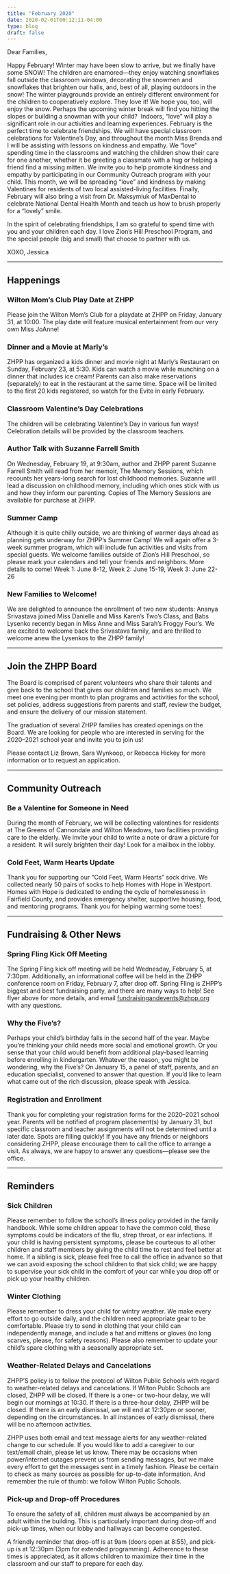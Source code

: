 ```yaml
---
title: "February 2020"
date: 2020-02-01T00:12:11-04:00
type: blog
draft: false
---
```


Dear Families,

Happy February! Winter may have been slow to arrive, but we finally have some SNOW! The children are enamored—they enjoy watching snowflakes fall outside the classroom windows, decorating the snowmen and snowflakes that brighten our halls, and, best of all, playing outdoors in the snow! The winter playgrounds provide an entirely different environment for the children to cooperatively explore. They love it! We hope you, too, will enjoy the snow. Perhaps the upcoming winter break will find you hitting the slopes or building a snowman with your child?
﻿
Indoors, “love” will play a significant role in our activities and learning experiences. February is the perfect time to celebrate friendships. We will have special classroom celebrations for Valentine’s Day, and throughout the month Miss Brenda and I will be assisting with lessons on kindness and empathy. We “love” spending time in the classrooms and watching the children show their care for one another, whether it be greeting a classmate with a hug or helping a friend find a missing mitten. We invite you to help promote kindness and empathy by participating in our Community Outreach program with your child. This month, we will be spreading “love” and kindness by making Valentines for residents of two local assisted-living facilities. Finally, February will also bring a visit from Dr. Maksymiuk of MaxDental to celebrate National Dental Health Month and teach us how to brush properly for a “lovely” smile.

In the spirit of celebrating friendships, I am so grateful to spend time with you and your children each day. I love Zion’s Hill Preschool Program, and the special people (big and small) that choose to partner with us.

XOXO,
Jessica

---

## Happenings

### Wilton Mom’s Club Play Date at ZHPP

Please join the Wilton Mom’s Club for a playdate at ZHPP on Friday, January 31, at 10:00. The play date will feature musical entertainment from our very own Miss JoAnne!

### Dinner and a Movie at Marly’s

ZHPP has organized a kids dinner and movie night at Marly’s Restaurant on Sunday, February 23, at 5:30. Kids can watch a movie while munching on a dinner that includes ice cream! Parents can also make reservations (separately) to eat in the restaurant at the same time. Space will be limited to the first 20 kids registered, so watch for the Evite in early February.

### Classroom Valentine’s Day Celebrations

The children will be celebrating Valentine’s Day in various fun ways! Celebration details will be provided by the classroom teachers.

### Author Talk with Suzanne Farrell Smith

On Wednesday, February 19, at 9:30am, author and ZHPP parent Suzanne Farrell Smith will read from her memoir, The Memory Sessions, which recounts her years-long search for lost childhood memories. Suzanne will lead a discussion on childhood memory, including which ones stick with us and how they inform our parenting. Copies of The Memory Sessions are available for purchase at ZHPP.

### Summer Camp

Although it is quite chilly outside, we are thinking of warmer days ahead as planning gets underway for ZHPP’s Summer Camp! We will again offer a 3-week summer program, which will include fun activities and visits from special guests. We welcome families outside of Zion’s Hill Preschool, so please mark your calendars and tell your friends and neighbors. More details to come! Week 1: June 8-12, Week 2: June 15-19, Week 3: June 22-26

### New Families to Welcome!

We are delighted to announce the enrollment of two new students: Ananya Srivastava joined Miss Danielle and Miss Karen’s Two’s Class, and Babs Lysenko recently began in Miss Anne and Miss Sarah’s Froggy Four’s. We are excited to welcome back the Srivastava family, and are thrilled to welcome anew the Lysenkos to the ZHPP family!

---

## Join the ZHPP Board

The Board is comprised of parent volunteers who share their talents and give back to the school that gives our children and families so much. We meet one evening per month to plan programs and activities for the school, set policies, address suggestions from parents and staff, review the budget, and ensure the delivery of our mission statement.

The graduation of several ZHPP families has created openings on the Board. We are looking for people who are interested in serving for the 2020–2021 school year and invite you to join us!

Please contact Liz Brown, Sara Wynkoop, or Rebecca Hickey for more information or to request an application.

---

## Community Outreach

### Be a Valentine for Someone in Need

During the month of February, we will be collecting valentines for residents at The Greens of Cannondale and Wilton Meadows, two facilities providing care to the elderly. We invite your child to write a note or draw a picture for a resident. It will surely brighten their day! Look for a mailbox in the lobby.

### Cold Feet, Warm Hearts Update

Thank you for supporting our “Cold Feet, Warm Hearts” sock drive. We collected nearly 50 pairs of socks to help Homes with Hope in Westport. Homes with Hope is dedicated to ending the cycle of homelessness in Fairfield County, and provides emergency shelter, supportive housing, food, and mentoring programs. Thank you for helping warming some toes!

---

## Fundraising & Other News

### Spring Fling Kick Off Meeting

The Spring Fling kick off meeting will be held Wednesday, February 5, at 7:30pm. Additionally, an informational coffee will be held in the ZHPP conference room on Friday, February 7, after drop off. Spring Fling is ZHPP’s biggest and best fundraising party, and there are many ways to help! See flyer above for more details, and email fundraisingandevents@zhpp.org with any questions.

### Why the Five’s?

Perhaps your child’s birthday falls in the second half of the year. Maybe you’re thinking your child needs more social and emotional growth. Or you sense that your child would benefit from additional play-based learning before enrolling in kindergarten. Whatever the reason, you might be wondering, why the Five’s? On January 15, a panel of staff, parents, and an education specialist, convened to answer that question. If you’d like to learn what came out of the rich discussion, please speak with Jessica.

### Registration and Enrollment

Thank you for completing your registration forms for the 2020–2021 school year. Parents will be notified of program placement(s) by January 31, but specific classroom and teacher assignments will not be determined until a later date. Spots are filling quickly! If you have any friends or neighbors considering ZHPP, please encourage them to call the office to arrange a visit. As always, we are happy to answer any questions—please see the office.

---

## Reminders

### Sick Children

Please remember to follow the school’s illness policy provided in the family handbook. While some children appear to have the common cold, these symptoms could be indicators of the flu, strep throat, or ear infections. If your child is having persistent symptoms, please be courteous to all other children and staff members by giving the child time to rest and feel better at home. If a sibling is sick, please feel free to call the office in advance so that we can avoid exposing the school children to that sick child; we are happy to supervise your sick child in the comfort of your car while you drop off or pick up your healthy children.

### Winter Clothing

Please remember to dress your child for wintry weather. We make every effort to go outside daily, and the children need appropriate gear to be comfortable. Please try to send in clothing that your child can independently manage, and include a hat and mittens or gloves (no long scarves, please, for safety reasons). Please also remember to update your child’s spare clothing with a seasonally appropriate set.

### Weather-Related Delays and Cancelations

ZHPP’S policy is to follow the protocol of Wilton Public Schools with regard to weather-related delays and cancelations. If Wilton Public Schools are closed, ZHPP will be closed. If there is a one- or two-hour delay, we will begin our mornings at 10:30. If there is a three-hour delay, ZHPP will be closed. If there is an early dismissal, we will end at 12:30pm or sooner, depending on the circumstances. In all instances of early dismissal, there will be no afternoon activities.

ZHPP uses both email and text message alerts for any weather-related change to our schedule. If you would like to add a caregiver to our text/email chain, please let us know. There may be occasions when power/internet outages prevent us from sending messages, but we make every effort to get the messages sent in a timely fashion. Please be certain to check as many sources as possible for up-to-date information. And remember the rule of thumb: we follow Wilton Public Schools.

### Pick-up and Drop-off Procedures

To ensure the safety of all, children must always be accompanied by an adult within the building. This is particularly important during drop-off and pick-up times, when our lobby and hallways can become congested.

A friendly reminder that drop-off is at 9am (doors open at 8:55), and pick-up is at 12:30pm (3pm for extended programming). Adherence to these times is appreciated, as it allows children to maximize their time in the classroom and our staff to prepare for each day.
